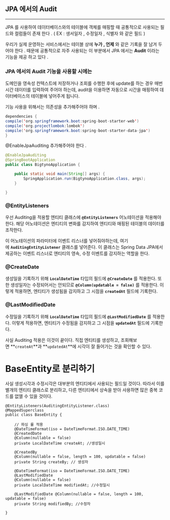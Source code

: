 ## JPA 에서의 Audit

---

JPA 를 사용하여 데이터베이스와의 테이블에 객체를 매핑할 때 공통적으로 사용되는 필드와 컬럼들이 존재 한다 . ( EX : 생서일자 , 수정일자 , 식별자 와 같은 필드 ) 

우리가 실제 운영하는 서비스에서는 테이블 상에 **누가 , 언제** 와 같은 기록을 잘 남겨 두어야 한다 . 때문에 공통적으로 자주 사용되는 이 부분에서 JPA 에서는 **Audit** 이라는 기능을 제공 하고 있다 . 



### JPA 에서의 Audit 기능을 사용할 시에는

도메인을 영속성 컨텍스트에 저장하거나 조회를 수행한 후에 update를 하는 경우 매번 시간 데이터를 입력하여 주어야 하는데, audit을 이용하면 자동으로 시간을 매핑하여 데이터베이스의 테이블에 넣어주게 됩니다.

기능 사용을 위해서는 의존성을 추가해주어야 하며 .

```java
dependencies {
compile('org.springframework.boot:spring-boot-starter-web')
compile('org.projectlombok:lombok')
compile('org.springframework.boot:spring-boot-starter-data-jpa')
}
```

@EnableJpaAuditing 추가해주어야 한다 . 

```java
@EnableJpaAuditing
@SpringBootApplication
public class BigtynoApplication {

    public static void main(String[] args) {
        SpringApplication.run(BigtynoApplication.class, args);
    }

}
```

### **@EntityListeners**

우선 Auditing을 적용할 엔티티 클래스에 **`@EntityListeners`** 어노테이션을 적용해야한다. 해당 어노테이션은 엔티티의 변화를 감지하여 엔티티와 매핑된 테이블의 데이터를 조작한다.

이 어노테이션의 파라미터에 이벤트 리스너를 넣어줘야하는데, 여기에 **`AuditingEntityListener`** 클래스를 넣어준다. 이 클래스는 Spring Data JPA에서 제공하는 이벤트 리스너로 엔티티의 영속, 수정 이벤트를 감지하는 역할을 한다.

### **@CreateDate**

생성일을 기록하기 위해 **`LocalDateTime`** 타입의 필드에 **`@CreateDate`** 를 적용한다. 또한 생성일자는 수정되어서는 안되므로 **`@Column(updatable = false)`** 를 적용한다. 이렇게 적용하면, 엔티티가 생성됨을 감지하고 그 시점을 **`createdAt`** 필드에 기록한다.

### **@LastModifiedDate**

수정일을 기록하기 위해 **`LocalDateTime`** 타입의 필드에 **`@LastModifiedDate`** 를 적용한다. 이렇게 적용하면, 엔티티가 수정됨을 감지하고 그 시점을 **`updatedAt`** 필드에 기록한다.

사실 Auditing 적용은 이것이 끝이다. 직접 엔티티를 생성하고, 조회해보면 **`createAt`**과 **`updatedAt`**에 시각이 잘 들어가는 것을 확인할 수 있다.

# **BaseEntity로 분리하기**

사실 생성시각과 수정시각은 대부분의 엔티티에서 사용되는 필드일 것이다. 따라서 이를 별개의 엔티티 클래스로 분리하고, 다른 엔티티에서 상속을 받아 사용하면 많은 중복 코드를 없앨 수 있을 것이다.

```
@EntityListeners(AuditingEntityListener.class)
@MappedSuperclass
public class BaseEntity {

    // 파싱 룰 적용
    @DateTimeFormat(iso = DateTimeFormat.ISO.DATE_TIME)
    @CreatedDate
    @Column(nullable = false)
    private LocalDateTime createAt; //생성일시

    @CreatedBy
    @Column(nullable = false, length = 100, updatable = false)
    private String createBy; // 생성자

    @DateTimeFormat(iso = DateTimeFormat.ISO.DATE_TIME)
    @LastModifiedDate
    @Column(nullable = false)
    private LocalDateTime modifiedAt; //수정일시

    @LastModifiedDate @Column(nullable = false, length = 100, updatable = false)
    private String modifiedBy; //수정자

}

```
